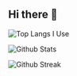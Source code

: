 ## Hi there 👋

![Top Langs I Use](https://github-readme-stats.vercel.app/api/top-langs/?username=JHGondori&layout=compact&langs_count=10&exclude_repo=login_lecture,express-ejs-skeleton)

![Github Stats](https://github-readme-stats.vercel.app/api?username=JHGondori&show_icons=true&theme=radical)

![Github Streak](https://github-readme-streak-stats.herokuapp.com?user=JHGondori&theme=vue-dark&hide_border=true&date_format=M%20j%5B%2C%20Y%5D)

<!--
**JHGondori/JHGondori** is a ✨ _special_ ✨ repository because its `README.md` (this file) appears on your GitHub profile.

Here are some ideas to get you started:

- 🔭 I’m currently working on ...
- 🌱 I’m currently learning ...
- 👯 I’m looking to collaborate on ...
- 🤔 I’m looking for help with ...
- 💬 Ask me about ...
- 📫 How to reach me: ...
- 😄 Pronouns: ...
- ⚡ Fun fact: ...
-->
